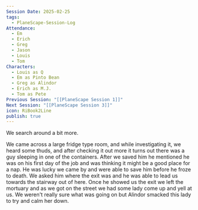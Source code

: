 ```yaml
---
Session Date: 2025-02-25
tags:
  - PlaneScape-Session-Log
Attendance:
  - Em
  - Erich
  - Greg
  - Jason
  - Louis
  - Tom
Characters:
  - Louis as Q
  - Em as Pinto Bean
  - Greg as Alindor
  - Erich as M.J.
  - Tom as Pete
Previous Session: "[[PlaneScape Session 1]]"
Next Session: "[[PlaneScape Session 3]]"
icon: RiBook2Line
publish: true
---
```

We search around a bit more. 


We came across a large fridge type room, and while investigating it, we heard some thuds, and after checking it out more it turns out there was a guy sleeping in one of the containers. After we saved him he mentioned he was on his first day of the job and was thinking it might be a good place for a nap. He was lucky we came by and were able to save him before he froze to death. We asked him where the exit was and he was able to lead us towards the stairway out of here. Once he showed us the exit we left the mortuary and as we got on the street we had some lady come up and yell at us. We weren't really sure what was going on but Alindor smacked this lady to try and calm her down. 